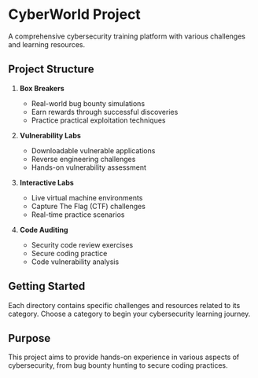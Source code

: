 # CyberWorld Project

A comprehensive cybersecurity training platform with various challenges and learning resources.

## Project Structure

1. **Box Breakers**
   - Real-world bug bounty simulations
   - Earn rewards through successful discoveries
   - Practice practical exploitation techniques

2. **Vulnerability Labs**
   - Downloadable vulnerable applications
   - Reverse engineering challenges
   - Hands-on vulnerability assessment

3. **Interactive Labs**
   - Live virtual machine environments
   - Capture The Flag (CTF) challenges
   - Real-time practice scenarios

4. **Code Auditing**
   - Security code review exercises
   - Secure coding practice
   - Code vulnerability analysis

## Getting Started

Each directory contains specific challenges and resources related to its category. Choose a category to begin your cybersecurity learning journey.

## Purpose

This project aims to provide hands-on experience in various aspects of cybersecurity, from bug bounty hunting to secure coding practices.